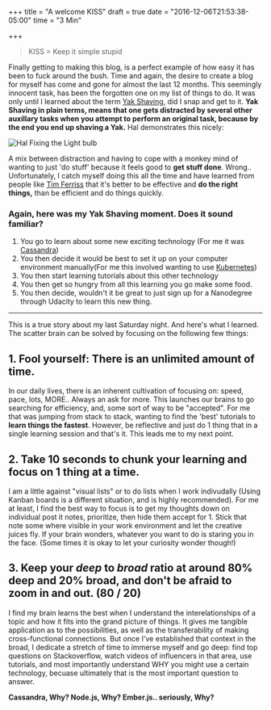 +++
title = "A welcome KISS"
draft = true
date = "2016-12-06T21:53:38-05:00"
time = "3 Min"

+++

>KISS = Keep it simple stupid

Finally getting to making this blog, is a perfect example of how easy it has been to fuck around the bush. Time and again, the desire to create a blog for myself has come and gone for almost the last 12 months. This seemingly innocent task, has been the forgotten one on my list of things to do. It was only until I learned about the term [Yak Shaving](http://www.catb.org/~esr/jargon/html/Y/yak-shaving.html), did I snap and get to it. **Yak Shaving in plain terms, means that one gets distracted by several other auxillary tasks when you attempt to perform an original task, because by the end you end up shaving a Yak.** Hal demonstrates this nicely:

![Hal Fixing the Light bulb](http://i.imgur.com/t0XHtgJ.gif)

A mix between distraction and having to cope with a monkey mind of wanting to just 'do stuff' because it feels good to **get stuff done**. Wrong.. Unfortunately, I catch myself doing this all the time and have learned from people like [Tim Ferriss](http://fourhourworkweek.com/blog/) that it's better to be effective and **do the right things,** than be efficient and do things quickly.

### Again, here was my Yak Shaving moment. Does it sound familiar?

1. You go to learn about some new exciting technology (For me it was [Cassandra](http://academy.datastax.com/courses/ds201-foundations-apache-cassandra/))
2. You then decide it would be best to set it up on your computer environment manually(For me this involved wanting to use [Kubernetes](kubernetes.io))
3. You then start learning tutorials about this other technology
4. You then get so hungry from all this learning you go make some food.
5. You then decide, wouldn't it be great to just sign up for a Nanodegree through Udacity to learn this new thing.

***

This is a true story about my last Saturday night. And here's what I learned. The scatter brain can be solved by focusing on the following few things:

## 1. Fool yourself: There is an unlimited amount of time.
In our daily lives, there is an inherent cultivation of focusing on: speed, pace, lots, MORE.. Always an ask for more. This launches our brains to go searching for efficiency, and, some sort of way to be "accepted". For me that was jumping from stack to stack, wanting to find the 'best' tutorials to __learn things the fastest__. However, be reflective and just do 1 thing that in a single learning session and that's it. This leads me to my next point.

## 2. Take 10 seconds to chunk your learning and focus on 1 thing at a time.
I am a little against "visual lists" or to do lists when I work indivudally (Using Kanban boards is a different situation, and is highly recommended). For me at least, I find the best way to focus is to get my thoughts down on individual post it notes, prioritize, then hide them accept for 1. Stick that note some where visible in your work environment and let the creative juices fly. If your brain wonders, whatever you want to do is staring you in the face. (Some times it is okay to let your curiosity wonder though!)


## 3. Keep your **_deep_** to _broad_ ratio at around 80% deep and 20% broad, and don't be afraid to zoom in and out. (80 / 20)
I find my brain learns the best when I understand the interelationships of a topic and how it fits into the grand picture of things. It gives me tangible application as to the possibilities, as well as the transferability of making cross-functional connections. But once I've established that context in the broad, I dedicate a stretch of time to immerse myself and go deep: find top questions on Stackoverflow, watch videos of influencers in that area, use tutorials, and most importantly understand WHY you might use a certain technology, becuase ultimately that is the most important question to answer. 

**Cassandra, Why? Node.js, Why? Ember.js.. seriously, Why?**


